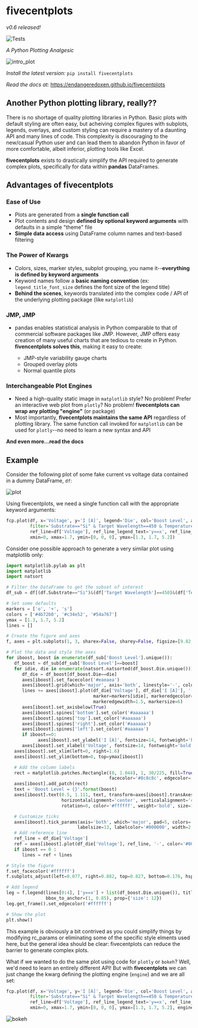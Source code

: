 # fivecentplots

*v0.6 released!*

![Tests](https://github.com/endangeredoxen/fivecentplots/actions/workflows/tests.yml/badge.svg)

*A Python Plotting Analgesic*

![intro_plot](https://endangeredoxen.github.io/fivecentplots/0.6.0/_static/images/index.png)

*Install the latest version:*
`pip install fivecentplots`

*Read the docs at:*
https://endangeredoxen.github.io/fivecentplots

## Another Python plotting library, really??
There is no shortage of quality plotting libraries in Python.  Basic plots with default styling are
often easy, but acheiving complex figures with subplots, legends, overlays, and custom styling can
require a mastery of a daunting API and many lines of code.  This complexity is discouraging to the new/casual Python
user and can lead them to abandon Python in favor of more comfortable, albeit inferior, plotting tools like Excel.

**fivecentplots** exists to drastically simplify the API required to generate complex plots, specifically for data
within **pandas** DataFrames.

## Advantages of fivecentplots
### Ease of Use

* Plots are generated from a **single function call**
* Plot contents and design **defined by optional keyword arguments** with defaults in a simple "theme" file
* **Simple data access** using DataFrame column names and text-based filtering

### The Power of Kwargs

* Colors, sizes, marker styles, subplot grouping, you name it--**everything is defined by keyword arguments**
* Keyword names follow a **basic naming convention** (ex: `legend_title_font_size` defines the font size of the legend title)
* **Behind the scenes**, keywords translated into the complex code / API of the underlying plotting package (like `matplotlib`)

### JMP, JMP

* pandas enables statistical analysis in Python comparable to that of commercial software packages like JMP. However, JMP offers easy creation of many useful charts that are tedious to create in Python.  **fivencentplots solves this**, making it easy to create:

    * JMP-style variability gauge charts
    * Grouped overlay plots
    * Normal quantile plots

### Interchangeable Plot Engines

* Need a high-quality static image in `matplotlib` style?  No problem!  Prefer an interactive web plot from `plotly`? No problem! **fivecentplots can wrap any plotting "engine"** (or package)
* Most importantly, **fivecentplots maintains the same API** regardless of plotting library. The same function call invoked for `matplotlib` can be used for `plotly`--no need to learn a new syntax and API

**And even more...read the docs**


## Example

Consider the following plot of some fake current vs voltage data contained in a dummy DataFrame, ``df``:

![plot](https://endangeredoxen.github.io/fivecentplots/0.6.0/_images/syntax.png)

Using fivecentplots, we need a single function call with the appropriate keyword arguments:

```python
fcp.plot(df, x='Voltage', y='I [A]', legend='Die', col='Boost Level', ax_size=[225, 225], share_y=False,
         filter='Substrate=="Si" & Target Wavelength==450 & Temperature [C]==25',
         ref_line=df['Voltage'], ref_line_legend_text='y==x', ref_line_style='--',
         xmin=0, xmax=1.7, ymin=[0, 0, 0], ymax=[1.3, 1.7, 5.2])
```

Consider one possible approach to generate a very similar plot using matplotlib only:

```python
import matplotlib.pylab as plt
import matplotlib
import natsort

# Filter the DataFrame to get the subset of interest
df_sub = df[(df.Substrate=="Si")&(df['Target Wavelength']==450)&(df['Temperature [C]']==25)]

# Set some defaults
markers = ['o', '+', 's']
colors = ['#4b72b0', '#c34e52', '#54a767']
ymax = [1.3, 1.7, 5.2]
lines = []

# Create the figure and axes
f, axes = plt.subplots(1, 3, sharex=False, sharey=False, figsize=[9.82, 3.46])

# Plot the data and style the axes
for iboost, boost in enumerate(df_sub['Boost Level'].unique()):
   df_boost = df_sub[df_sub['Boost Level']==boost]
   for idie, die in enumerate(natsort.natsorted(df_boost.Die.unique())):
      df_die = df_boost[df_boost.Die==die]
      axes[iboost].set_facecolor('#eaeaea')
      axes[iboost].grid(which='major', axis='both', linestyle='-', color='#ffffff', linewidth=1.3)
      lines += axes[iboost].plot(df_die['Voltage'], df_die['I [A]'], '-', color=colors[idie],
                                 marker=markers[idie], markeredgecolor=colors[idie], markerfacecolor='none',
                                 markeredgewidth=1.5, markersize=6)
      axes[iboost].set_axisbelow(True)
      axes[iboost].spines['bottom'].set_color('#aaaaaa')
      axes[iboost].spines['top'].set_color('#aaaaaa')
      axes[iboost].spines['right'].set_color('#aaaaaa')
      axes[iboost].spines['left'].set_color('#aaaaaa')
      if iboost==0:
            axes[iboost].set_ylabel('I [A]', fontsize=14, fontweight='bold', fontstyle='italic')
      axes[iboost].set_xlabel('Voltage', fontsize=14, fontweight='bold', fontstyle='italic')
   axes[iboost].set_xlim(left=0, right=1.6)
   axes[iboost].set_ylim(bottom=0, top=ymax[iboost])

   # Add the column labels
   rect = matplotlib.patches.Rectangle((0, 1.044), 1, 30/225, fill=True, transform=axes[iboost].transAxes,
                                       facecolor='#8c8c8c', edgecolor='#8c8c8c', clip_on=False)
   axes[iboost].add_patch(rect)
   text = 'Boost Level = {}'.format(boost)
   axes[iboost].text(0.5, 1.111, text, transform=axes[iboost].transAxes,
                     horizontalalignment='center', verticalalignment='center',
                     rotation=0, color='#ffffff', weight='bold', size=16)

   # Customize ticks
   axes[iboost].tick_params(axis='both', which='major', pad=5, colors='#ffffff',
                           labelsize=13, labelcolor='#000000', width=2.2)
   # Add reference line
   ref_line = df_die['Voltage']
   ref = axes[iboost].plot(df_die['Voltage'], ref_line, '-', color='#000000', linestyle='--')
   if iboost == 0 :
      lines = ref + lines

# Style the figure
f.set_facecolor('#ffffff')
f.subplots_adjust(left=0.077, right=0.882, top=0.827, bottom=0.176, hspace=0.133, wspace=0.313)

# Add legend
leg = f.legend(lines[0:4], ['y==x'] + list(df_boost.Die.unique()), title='Die', numpoints=1,
               bbox_to_anchor=(1, 0.85), prop={'size': 12})
leg.get_frame().set_edgecolor('#ffffff')

# Show the plot
plt.show()
```

This example is obviously a bit contrived as you could simplify things by modifying rc_params or eliminating some of the specific style elments used here, but the general idea should be clear: fivecentplots can reduce the barrier to generate complex plots.

What if we wanted to do the same plot using code for `plotly` or `bokeh`?  Well, we'd need to learn an entirely different API!  But with **fivecentplots** we can just change the kwarg defining the plotting engine (`engine`) and we are all set:

```python
fcp.plot(df, x='Voltage', y='I [A]', legend='Die', col='Boost Level', ax_size=[225, 225], share_y=False,
         filter='Substrate=="Si" & Target Wavelength==450 & Temperature [C]==25',
         ref_line=df['Voltage'], ref_line_legend_text='y==x', ref_line_style='--',
         xmin=0, xmax=1.7, ymin=[0, 0, 0], ymax=[1.3, 1.7, 5.2], engine='bokeh')
```

![bokeh](https://endangeredoxen.github.io/fivecentplots/0.6.0/_images/syntax_bokeh.png)
